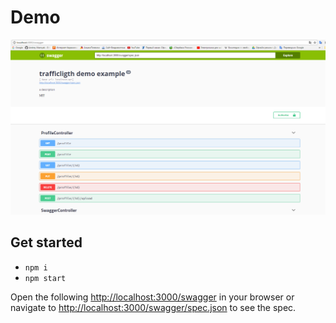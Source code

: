 # Demo
![](./demo.png)

## Get started
- `npm i`
- `npm start`

Open the following [http://localhost:3000/swagger](http://localhost:3000/swagger) in
your browser or navigate to [http://localhost:3000/swagger/spec.json](http://localhost:3000/swagger/spec.json)
to see the spec.
